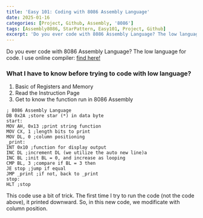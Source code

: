 ```yaml
---
title: 'Easy 101: Coding with 8086 Assembly Language'
date: 2025-01-16
categories: [Project, Github, Assembly, '8086']
tags: [Assembly8086, StarPattern, Easy101, Project, Github]
excerpt: 'Do you ever code with 8086 Assembly Language? The low language for code.'
---
```



Do you ever code with 8086 Assembly Language? The low language for code. I use online compiler: [find here!](https://yjdoc2.github.io/8086-emulator-web/)

### What I have to know before trying to code with low language?
1. Basic of Registers and Memory
2. Read the Instruction Page
3. Get to know the function run in 8086 Assembly

```
; 8086 Assembly Language
DB 0x2A ;store star (*) in data byte
start:
MOV AH, 0x13 ;print string function
MOV CX, 1 ;length bits to print
MOV DL, 0 ;column positioning
_print:
INT 0x10 ;function for display output
INC DL ;increment DL (we utilize the auto new line)a
INC BL ;init BL = 0, and increase as looping
CMP BL, 3 ;compare if BL = 3 then
JE stop ;jump if equal
JMP _print ;if not, back to _print
stop:
HLT ;stop
```

This code use a bit of trick. The first time I try to run the code (not the code above), it printed downward. So, in this new code, we modificate with column position.